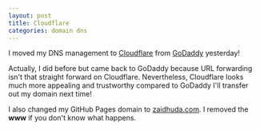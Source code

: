 ```yaml
---
layout: post
title: Cloudflare
categories: domain dns
---
```


I moved my DNS management to [Cloudflare](cloudflare.com) from [GoDaddy](godaddy.com) yesterday!

Actually, I did before but came back to GoDaddy because URL forwarding isn't that straight forward on Cloudflare. Nevertheless, Cloudflare looks much more appealing and trustworthy compared to GoDaddy I'll transfer out my domain next time!

I also changed my GitHub Pages domain to [zaidhuda.com](zaidhuda.com). I removed the **www** if you don't know what happens.
